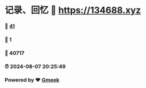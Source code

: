 # 记录、回忆 :link: https://134688.xyz 
### :page_facing_up: [41](https://134688.xyz/tag.html) 
### :speech_balloon: 1 
### :hibiscus: 40717 
### :alarm_clock: 2024-08-07 20:25:49 
### Powered by :heart: [Gmeek](https://github.com/Meekdai/Gmeek)
